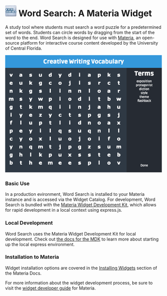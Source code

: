 <h1>
    <img src="src/_icons/icon-60.png" width="36px"/>
    Word Search: A Materia Widget
</h1>

A study tool where students must search a word puzzle for a predetermined set of words. Students can circle words by dragging from the start of the word to the end. Word Search is designed for use with [Materia](https://github.com/ucfopen/Materia), an open-source platform for interactive course content developed by the University of Central Florida.

![Word Search Player](src/_screen-shots/1.png)

### Basic Use

In a production evironment, Word Search is installed to your Materia instance and is accessed via the Widget Catalog. For development, Word Search is bundled with the [Materia Widget Development Kit](https://github.com/ucfopen/Materia-Widget-Dev-Kit), which allows for rapid development in a local context using express.js.

### Local Development

Word Search uses the Materia Widget Development Kit for local development. Check out [the docs for the MDK](https://ucfopen.github.io/Materia-Docs/develop/materia-widget-development-kit.html) to learn more about starting up the local express environment.

### Installation to Materia

Widget installation options are covered in the [Installing Widgets](https://ucfopen.github.io/Materia-Docs/admin/installing-widgets.html) section of the Materia Docs.

For more information about the widget development process, be sure to visit the [widget developer guide](https://ucfopen.github.io/Materia-Docs/develop/widget-developer-guide.html) for Materia.
